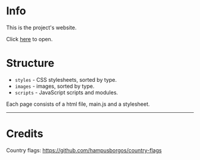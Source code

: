 # Info
This is the project's website.

Click [here](https://prodis-opus19.github.io/) to open.


# Structure
* `styles` - CSS stylesheets, sorted by type.
* `images` - images, sorted by type.
* `scripts` - JavaScript scripts and modules.


Each page consists of a html file, main.js and a stylesheet.


---


# Credits

Country flags: https://github.com/hampusborgos/country-flags
